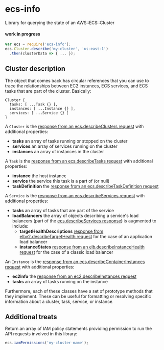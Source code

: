 # ecs-info

Library for querying the state of an AWS::ECS::Cluster

#### work in progress

```js
var ecs = require('ecs-info');
ecs.Cluster.describe('my-cluster', 'us-east-1')
  .then(clusterData => { ... });
```

## Cluster description

The object that comes back has circular references that you can use to trace the
relationships between EC2 instances, ECS services, and ECS tasks that are part
of the cluster. Basically:

```
Cluster {
  tasks: [ ...Task {} ],
  instances: [ ...Instance {} ],
  services: [ ...Service {} ]
}
```

A `Cluster` is the [response from an ecs.describeClusters request](http://docs.aws.amazon.com/AWSJavaScriptSDK/latest/AWS/ECS.html#describeClusters-property) with additional properties:
- **tasks** an array of tasks running or stopped on the cluster
- **services** an array of services running on the cluster
- **instances** an array of instances in the cluster

A `Task` is the [response from an ecs.describeTasks request](http://docs.aws.amazon.com/AWSJavaScriptSDK/latest/AWS/ECS.html#describeTasks-property) with additional properties:
- **instance** the host instance
- **service** the service this task is a part of (or null)
- **taskDefinition** the [response from an ecs.describeTaskDefinition request](http://docs.aws.amazon.com/AWSJavaScriptSDK/latest/AWS/ECS.html#describeTaskDefinition-property)

A `Service` is the [response from an ecs.describeServices request](http://docs.aws.amazon.com/AWSJavaScriptSDK/latest/AWS/ECS.html#describeServices-property) with additional properties:
- **tasks** an array of tasks that are part of the service
- **loadBalancers** the array of objects describing a service's load balancers (part of the [ecs.describeServices response](http://docs.aws.amazon.com/AWSJavaScriptSDK/latest/AWS/ECS.html#describeServices-property)) is augmented to include:
  - **targetHealthDescriptions** [response from elbv2.describeTargetHealth request](http://docs.aws.amazon.com/AWSJavaScriptSDK/latest/AWS/ELBv2.html#describeTargetHealth-property) for the case of an application load balancer
  - **instanceStates** [response from an elb.describeInstanceHealth request](http://docs.aws.amazon.com/AWSJavaScriptSDK/latest/AWS/ELB.html#describeInstanceHealth-property) for the case of a classic load balancer

An `Instance` is the [response from an ecs.describeContainerInstances request](http://docs.aws.amazon.com/AWSJavaScriptSDK/latest/AWS/ECS.html#describeContainerInstances-property) with additional properties:
- **ec2Info** the [response from an ec2.describeInstances request](http://docs.aws.amazon.com/AWSJavaScriptSDK/latest/AWS/EC2.html#describeInstances-property)
- **tasks** an array of tasks running on the instance

Furthermore, each of these classes have a set of prototype methods that they implement. These can be useful for formatting or resolving specific information about a cluster, task, service, or instance.

## Additional treats

Return an array of IAM policy statements providing permission to run the API requests involved in this library:

```js
ecs.iamPermissions('my-cluster-name');
```

